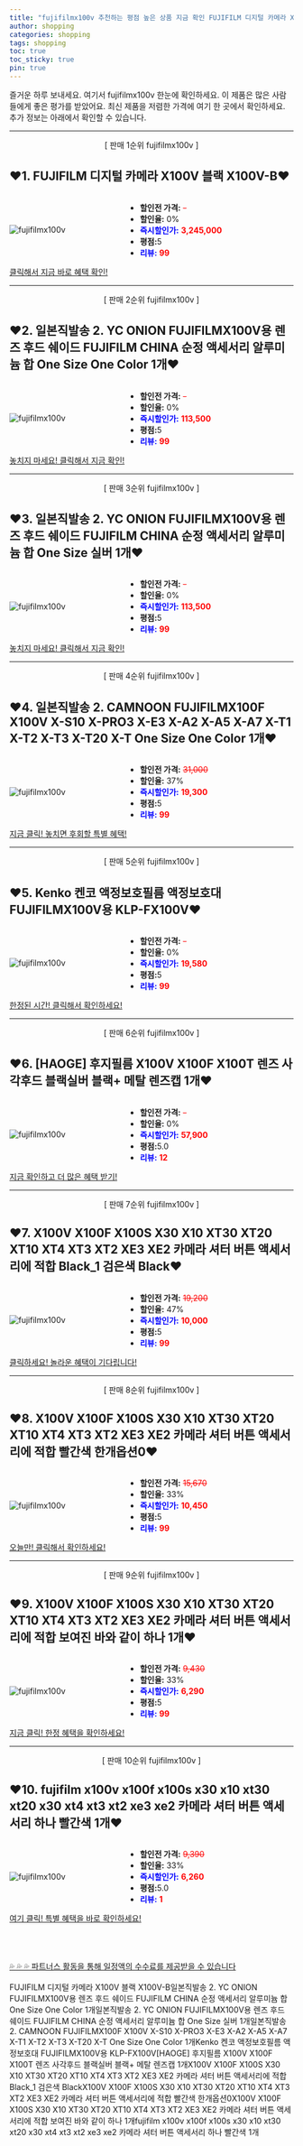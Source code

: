 ```yaml
---
title: "fujifilmx100v 추천하는 평점 높은 상품 지금 확인 FUJIFILM 디지털 카메라 X100V 블랙"
author: shopping
categories: shopping
tags: shopping
toc: true
toc_sticky: true
pin: true
---
```

즐거운 하루 보내세요. 여기서 fujifilmx100v 한눈에 확인하세요. 이 제품은 많은 사람들에게 좋은 평가를 받았어요. 최신 제품을 저렴한 가격에 여기 한 곳에서 확인하세요. 추가 정보는 아래에서 확인할 수 있습니다.

---
<p class="toplist" style="margin: 0 auto; display: block; width: fit-content;">[ 판매 1순위 fujifilmx100v ]</p>

<h2><strong>❤️1. FUJIFILM 디지털 카메라 X100V 블랙 X100V-B❤️</strong></h2>

<div style="display: flex; align-items: center;">
    <div style="flex: 0.4;">
        <img src="https://thumbnail8.coupangcdn.com/thumbnails/remote/230x230ex/image/vendor_inventory/7618/f65e8970bbf5deabc3df933de99b6f4ba57aa2f42aff3c4c4d4b0d8a9c4f.jpg" alt="fujifilmx100v" style="max-width: 100%;">
    </div>
    <div style="flex: 0.6; margin-left: 10px;">
        <ul>
            <li><strong>할인전 가격:</strong> <del style="color: red;">-</del></li>
            <li><strong>할인율:</strong> 0%</li>
            <li><span style='color:blue'><strong>즉시할인가:</strong></span> <span style='color:red'><strong>3,245,000</strong></span></li>
            <li><strong>평점:</strong>5</li>
            <li><span style='color:blue'><strong>리뷰:</strong></span> <span style='color:red'><strong>99</strong></span></li>
        </ul>
    </div>
</div>
<div class="center">
    <a href="https://William4Davisa.github.io?lptag=AF9450613&subid=githubio&pageKey=6348219695&traceid=V0-153&itemId=13347201073&vendorItemId=90238918866" class="myButton">
        클릭해서 지금 바로 혜택 확인!
    </a>
</div>


---
<p class="toplist" style="margin: 0 auto; display: block; width: fit-content;">[ 판매 2순위 fujifilmx100v ]</p>

<h2><strong>❤️2. 일본직발송 2. YC ONION FUJIFILMX100V용 렌즈 후드 쉐이드 FUJIFILM CHINA 순정 액세서리 알루미늄 합 One Size One Color 1개❤️</strong></h2>

<div style="display: flex; align-items: center;">
    <div style="flex: 0.4;">
        <img src="https://thumbnail7.coupangcdn.com/thumbnails/remote/230x230ex/image/vendor_inventory/20cf/ce430c8b8483db3a22a1b52f187e4cbe4b4db1e258d58a0c78d7c1716c2a.jpg" alt="fujifilmx100v" style="max-width: 100%;">
    </div>
    <div style="flex: 0.6; margin-left: 10px;">
        <ul>
            <li><strong>할인전 가격:</strong> <del style="color: red;">-</del></li>
            <li><strong>할인율:</strong> 0%</li>
            <li><span style='color:blue'><strong>즉시할인가:</strong></span> <span style='color:red'><strong>113,500</strong></span></li>
            <li><strong>평점:</strong>5</li>
            <li><span style='color:blue'><strong>리뷰:</strong></span> <span style='color:red'><strong>99</strong></span></li>
        </ul>
    </div>
</div>
<div class="center">
    <a href="https://William4Davisa.github.io?lptag=AF9450613&subid=githubio&pageKey=6394643720&traceid=V0-153&itemId=13647986179&vendorItemId=80900587377" class="myButton">
        놓치지 마세요! 클릭해서 지금 확인!
    </a>
</div>


---
<p class="toplist" style="margin: 0 auto; display: block; width: fit-content;">[ 판매 3순위 fujifilmx100v ]</p>

<h2><strong>❤️3. 일본직발송 2. YC ONION FUJIFILMX100V용 렌즈 후드 쉐이드 FUJIFILM CHINA 순정 액세서리 알루미늄 합 One Size 실버 1개❤️</strong></h2>

<div style="display: flex; align-items: center;">
    <div style="flex: 0.4;">
        <img src="https://thumbnail6.coupangcdn.com/thumbnails/remote/230x230ex/image/vendor_inventory/e404/c44d8eadfba085d9ade056aacdd2deaec4b29189f747b33c5d6883d8e39e.jpg" alt="fujifilmx100v" style="max-width: 100%;">
    </div>
    <div style="flex: 0.6; margin-left: 10px;">
        <ul>
            <li><strong>할인전 가격:</strong> <del style="color: red;">-</del></li>
            <li><strong>할인율:</strong> 0%</li>
            <li><span style='color:blue'><strong>즉시할인가:</strong></span> <span style='color:red'><strong>113,500</strong></span></li>
            <li><strong>평점:</strong>5</li>
            <li><span style='color:blue'><strong>리뷰:</strong></span> <span style='color:red'><strong>99</strong></span></li>
        </ul>
    </div>
</div>
<div class="center">
    <a href="https://William4Davisa.github.io?lptag=AF9450613&subid=githubio&pageKey=6394671853&traceid=V0-153&itemId=13648160160&vendorItemId=80900759397" class="myButton">
        놓치지 마세요! 클릭해서 지금 확인!
    </a>
</div>


---
<p class="toplist" style="margin: 0 auto; display: block; width: fit-content;">[ 판매 4순위 fujifilmx100v ]</p>

<h2><strong>❤️4. 일본직발송 2. CAMNOON FUJIFILMX100F X100V X-S10 X-PRO3 X-E3 X-A2 X-A5 X-A7 X-T1 X-T2 X-T3 X-T20 X-T One Size One Color 1개❤️</strong></h2>

<div style="display: flex; align-items: center;">
    <div style="flex: 0.4;">
        <img src="https://thumbnail9.coupangcdn.com/thumbnails/remote/230x230ex/image/vendor_inventory/28c6/2d707cb3b607822524e6aca5a5e925a9b8b9d6b754b8cc89804cba048cd8.jpg" alt="fujifilmx100v" style="max-width: 100%;">
    </div>
    <div style="flex: 0.6; margin-left: 10px;">
        <ul>
            <li><strong>할인전 가격:</strong> <del style="color: red;">31,000</del></li>
            <li><strong>할인율:</strong> 37%</li>
            <li><span style='color:blue'><strong>즉시할인가:</strong></span> <span style='color:red'><strong>19,300</strong></span></li>
            <li><strong>평점:</strong>5</li>
            <li><span style='color:blue'><strong>리뷰:</strong></span> <span style='color:red'><strong>99</strong></span></li>
        </ul>
    </div>
</div>
<div class="center">
    <a href="https://William4Davisa.github.io?lptag=AF9450613&subid=githubio&pageKey=6394677083&traceid=V0-153&itemId=13648183803&vendorItemId=80900782917" class="myButton">
        지금 클릭! 놓치면 후회할 특별 혜택!
    </a>
</div>


---
<p class="toplist" style="margin: 0 auto; display: block; width: fit-content;">[ 판매 5순위 fujifilmx100v ]</p>

<h2><strong>❤️5. Kenko 켄코 액정보호필름 액정보호대 FUJIFILMX100V용 KLP-FX100V❤️</strong></h2>

<div style="display: flex; align-items: center;">
    <div style="flex: 0.4;">
        <img src="https://thumbnail6.coupangcdn.com/thumbnails/remote/230x230ex/image/vendor_inventory/d222/897d5734861dc77298ba9cfdd054d929fe36c6a71cdfcafd81b2fd934005.jpg" alt="fujifilmx100v" style="max-width: 100%;">
    </div>
    <div style="flex: 0.6; margin-left: 10px;">
        <ul>
            <li><strong>할인전 가격:</strong> <del style="color: red;">-</del></li>
            <li><strong>할인율:</strong> 0%</li>
            <li><span style='color:blue'><strong>즉시할인가:</strong></span> <span style='color:red'><strong>19,580</strong></span></li>
            <li><strong>평점:</strong>5</li>
            <li><span style='color:blue'><strong>리뷰:</strong></span> <span style='color:red'><strong>99</strong></span></li>
        </ul>
    </div>
</div>
<div class="center">
    <a href="https://William4Davisa.github.io?lptag=AF9450613&subid=githubio&pageKey=7610872527&traceid=V0-153&itemId=20156723300&vendorItemId=87249410526" class="myButton">
        한정된 시간! 클릭해서 확인하세요!
    </a>
</div>


---
<p class="toplist" style="margin: 0 auto; display: block; width: fit-content;">[ 판매 6순위 fujifilmx100v ]</p>

<h2><strong>❤️6. [HAOGE] 후지필름 X100V X100F X100T 렌즈 사각후드 블랙실버 블랙+ 메탈 렌즈캡 1개❤️</strong></h2>

<div style="display: flex; align-items: center;">
    <div style="flex: 0.4;">
        <img src="https://thumbnail10.coupangcdn.com/thumbnails/remote/230x230ex/image/vendor_inventory/dc93/71dbf671207f56b335c2f6808b563177c05173879d66db9b00284e2b4ed8.jpg" alt="fujifilmx100v" style="max-width: 100%;">
    </div>
    <div style="flex: 0.6; margin-left: 10px;">
        <ul>
            <li><strong>할인전 가격:</strong> <del style="color: red;">-</del></li>
            <li><strong>할인율:</strong> 0%</li>
            <li><span style='color:blue'><strong>즉시할인가:</strong></span> <span style='color:red'><strong>57,900</strong></span></li>
            <li><strong>평점:</strong>5.0</li>
            <li><span style='color:blue'><strong>리뷰:</strong></span> <span style='color:red'><strong>12</strong></span></li>
        </ul>
    </div>
</div>
<div class="center">
    <a href="https://William4Davisa.github.io?lptag=AF9450613&subid=githubio&pageKey=5839092860&traceid=V0-153&itemId=10127526393&vendorItemId=88828094290" class="myButton">
        지금 확인하고 더 많은 혜택 받기!
    </a>
</div>


---
<p class="toplist" style="margin: 0 auto; display: block; width: fit-content;">[ 판매 7순위 fujifilmx100v ]</p>

<h2><strong>❤️7. X100V X100F X100S X30 X10 XT30 XT20 XT10 XT4 XT3 XT2 XE3 XE2 카메라 셔터 버튼 액세서리에 적합 Black_1 검은색 Black❤️</strong></h2>

<div style="display: flex; align-items: center;">
    <div style="flex: 0.4;">
        <img src="https://thumbnail6.coupangcdn.com/thumbnails/remote/230x230ex/image/vendor_inventory/7ee3/5df2362085b9e7eebe8760262ad12c933b8d380a6510fbc93c3c7c6108f2.jpg" alt="fujifilmx100v" style="max-width: 100%;">
    </div>
    <div style="flex: 0.6; margin-left: 10px;">
        <ul>
            <li><strong>할인전 가격:</strong> <del style="color: red;">19,200</del></li>
            <li><strong>할인율:</strong> 47%</li>
            <li><span style='color:blue'><strong>즉시할인가:</strong></span> <span style='color:red'><strong>10,000</strong></span></li>
            <li><strong>평점:</strong>5</li>
            <li><span style='color:blue'><strong>리뷰:</strong></span> <span style='color:red'><strong>99</strong></span></li>
        </ul>
    </div>
</div>
<div class="center">
    <a href="https://William4Davisa.github.io?lptag=AF9450613&subid=githubio&pageKey=6002550776&traceid=V0-153&itemId=10869171824&vendorItemId=86499802235" class="myButton">
        클릭하세요! 놀라운 혜택이 기다립니다!
    </a>
</div>


---
<p class="toplist" style="margin: 0 auto; display: block; width: fit-content;">[ 판매 8순위 fujifilmx100v ]</p>

<h2><strong>❤️8. X100V X100F X100S X30 X10 XT30 XT20 XT10 XT4 XT3 XT2 XE3 XE2 카메라 셔터 버튼 액세서리에 적합 빨간색 한개옵션0❤️</strong></h2>

<div style="display: flex; align-items: center;">
    <div style="flex: 0.4;">
        <img src="https://thumbnail8.coupangcdn.com/thumbnails/remote/230x230ex/image/vendor_inventory/4969/f3025dba6d359055aaada180d774e19e554f02bd7db8cc0629301a6d9314.jpg" alt="fujifilmx100v" style="max-width: 100%;">
    </div>
    <div style="flex: 0.6; margin-left: 10px;">
        <ul>
            <li><strong>할인전 가격:</strong> <del style="color: red;">15,670</del></li>
            <li><strong>할인율:</strong> 33%</li>
            <li><span style='color:blue'><strong>즉시할인가:</strong></span> <span style='color:red'><strong>10,450</strong></span></li>
            <li><strong>평점:</strong>5</li>
            <li><span style='color:blue'><strong>리뷰:</strong></span> <span style='color:red'><strong>99</strong></span></li>
        </ul>
    </div>
</div>
<div class="center">
    <a href="https://William4Davisa.github.io?lptag=AF9450613&subid=githubio&pageKey=7798179323&traceid=V0-153&itemId=21113443997&vendorItemId=88266796534" class="myButton">
        오늘만! 클릭해서 확인하세요!
    </a>
</div>


---
<p class="toplist" style="margin: 0 auto; display: block; width: fit-content;">[ 판매 9순위 fujifilmx100v ]</p>

<h2><strong>❤️9. X100V X100F X100S X30 X10 XT30 XT20 XT10 XT4 XT3 XT2 XE3 XE2 카메라 셔터 버튼 액세서리에 적합 보여진 바와 같이 하나 1개❤️</strong></h2>

<div style="display: flex; align-items: center;">
    <div style="flex: 0.4;">
        <img src="https://thumbnail6.coupangcdn.com/thumbnails/remote/230x230ex/image/vendor_inventory/a9ed/a2e9d35bcfe8f3490eeae3c9e6cc252daf3dc34317dea90275ad0760b115.jpg" alt="fujifilmx100v" style="max-width: 100%;">
    </div>
    <div style="flex: 0.6; margin-left: 10px;">
        <ul>
            <li><strong>할인전 가격:</strong> <del style="color: red;">9,430</del></li>
            <li><strong>할인율:</strong> 33%</li>
            <li><span style='color:blue'><strong>즉시할인가:</strong></span> <span style='color:red'><strong>6,290</strong></span></li>
            <li><strong>평점:</strong>5</li>
            <li><span style='color:blue'><strong>리뷰:</strong></span> <span style='color:red'><strong>99</strong></span></li>
        </ul>
    </div>
</div>
<div class="center">
    <a href="https://William4Davisa.github.io?lptag=AF9450613&subid=githubio&pageKey=6619666466&traceid=V0-153&itemId=15044658438&vendorItemId=82267128846" class="myButton">
        지금 클릭! 한정 혜택을 확인하세요!
    </a>
</div>


---
<p class="toplist" style="margin: 0 auto; display: block; width: fit-content;">[ 판매 10순위 fujifilmx100v ]</p>

<h2><strong>❤️10. fujifilm x100v x100f x100s x30 x10 xt30 xt20 x30 xt4 xt3 xt2 xe3 xe2 카메라 셔터 버튼 액세서리 하나 빨간색 1개❤️</strong></h2>

<div style="display: flex; align-items: center;">
    <div style="flex: 0.4;">
        <img src="https://thumbnail7.coupangcdn.com/thumbnails/remote/230x230ex/image/vendor_inventory/bac0/29084caa58838a1957ed1d455401855b5c63bfc82793231ff6e73d4c19aa.jpg" alt="fujifilmx100v" style="max-width: 100%;">
    </div>
    <div style="flex: 0.6; margin-left: 10px;">
        <ul>
            <li><strong>할인전 가격:</strong> <del style="color: red;">9,390</del></li>
            <li><strong>할인율:</strong> 33%</li>
            <li><span style='color:blue'><strong>즉시할인가:</strong></span> <span style='color:red'><strong>6,260</strong></span></li>
            <li><strong>평점:</strong>5.0</li>
            <li><span style='color:blue'><strong>리뷰:</strong></span> <span style='color:red'><strong>1</strong></span></li>
        </ul>
    </div>
</div>
<div class="center">
    <a href="https://William4Davisa.github.io?lptag=AF9450613&subid=githubio&pageKey=6435900877&traceid=V0-153&itemId=13909482118&vendorItemId=81158982453" class="myButton">
        여기 클릭! 특별 혜택을 바로 확인하세요!
    </a>
</div>

<br><br><br>[💦 💦 💦 파트너스 활동을 통해 일정액의 수수료를 제공받을 수 있습니다](https://link.coupang.com/a/bcpT2c)<br><br>FUJIFILM 디지털 카메라 X100V 블랙 X100V-B일본직발송 2. YC ONION FUJIFILMX100V용 렌즈 후드 쉐이드 FUJIFILM CHINA 순정 액세서리 알루미늄 합 One Size One Color 1개일본직발송 2. YC ONION FUJIFILMX100V용 렌즈 후드 쉐이드 FUJIFILM CHINA 순정 액세서리 알루미늄 합 One Size 실버 1개일본직발송 2. CAMNOON FUJIFILMX100F X100V X-S10 X-PRO3 X-E3 X-A2 X-A5 X-A7 X-T1 X-T2 X-T3 X-T20 X-T One Size One Color 1개Kenko 켄코 액정보호필름 액정보호대 FUJIFILMX100V용 KLP-FX100V[HAOGE] 후지필름 X100V X100F X100T 렌즈 사각후드 블랙실버 블랙+ 메탈 렌즈캡 1개X100V X100F X100S X30 X10 XT30 XT20 XT10 XT4 XT3 XT2 XE3 XE2 카메라 셔터 버튼 액세서리에 적합 Black_1 검은색 BlackX100V X100F X100S X30 X10 XT30 XT20 XT10 XT4 XT3 XT2 XE3 XE2 카메라 셔터 버튼 액세서리에 적합 빨간색 한개옵션0X100V X100F X100S X30 X10 XT30 XT20 XT10 XT4 XT3 XT2 XE3 XE2 카메라 셔터 버튼 액세서리에 적합 보여진 바와 같이 하나 1개fujifilm x100v x100f x100s x30 x10 xt30 xt20 x30 xt4 xt3 xt2 xe3 xe2 카메라 셔터 버튼 액세서리 하나 빨간색 1개